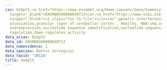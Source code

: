 ```yaml
---
csv: Osbpl5,<a href="https://www.ensembl.org/Homo_sapiens/Gene/Summary?db=core;g=ENSRNOG00000020713"
  target="_blank">ENSRNOG00000020713</a>,<a href="https://www.ncbi.nlm.nih.gov/pubmed/30467350"
  target="_blank"><i class="fas fa-file"></i></a>",genetic interference,functional
  association,granular layer of cerebellar cortex , Healthy, RNA-seq assay, hsf-1
  overexpression,nucleotide sequence identification,nucleotide sequence identification,transcriptional
  regulation,down-regulates activity
data_alias: Osbpl5
data_id: ENSRNOG00000020713
data_numevidence: 1
data_species: Rattus norvegicus
data_taxid: '10116'
title: Osbpl5
---
```

